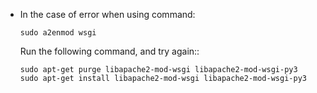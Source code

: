 - In the case of error when using command:
  ```bash=
  sudo a2enmod wsgi
  ```
  Run the following command, and try again::
  ```bash=
  sudo apt-get purge libapache2-mod-wsgi libapache2-mod-wsgi-py3
  sudo apt-get install libapache2-mod-wsgi libapache2-mod-wsgi-py3
  ```